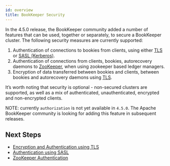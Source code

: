 ```yaml
---
id: overview
title: BookKeeper Security
---
```


In the 4.5.0 release, the BookKeeper community added a number of features that can be used, together or separately, to secure a BookKeeper cluster.
The following security measures are currently supported:

1. Authentication of connections to bookies from clients, using either [TLS](tls) or [SASL (Kerberos)](sasl).
2. Authentication of connections from clients, bookies, autorecovery daemons to [ZooKeeper](zookeeper), when using zookeeper based ledger managers.
3. Encryption of data transferred between bookies and clients, between bookies and autorecovery daemons using [TLS](tls).

It’s worth noting that security is optional - non-secured clusters are supported, as well as a mix of authenticated, unauthenticated, encrypted and non-encrypted clients.

NOTE: currently `authorization` is not yet available in `4.5.0`. The Apache BookKeeper community is looking for adding this feature in subsequent releases.

## Next Steps

- [Encryption and Authentication using TLS](tls)
- [Authentication using SASL](sasl)
- [ZooKeeper Authentication](zookeeper)
